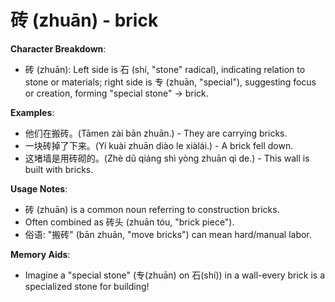 # **砖 (zhuān) - brick**

**Character Breakdown**:  
- 砖 (zhuān): Left side is 石 (shí, "stone" radical), indicating relation to stone or materials; right side is 专 (zhuān, "special"), suggesting focus or creation, forming "special stone" → brick.

**Examples**:  
- 他们在搬砖。(Tāmen zài bān zhuān.) - They are carrying bricks.  
- 一块砖掉了下来。(Yí kuài zhuān diào le xiàlái.) - A brick fell down.  
- 这堵墙是用砖砌的。(Zhè dǔ qiáng shì yòng zhuān qì de.) - This wall is built with bricks.

**Usage Notes**:  
- 砖 (zhuān) is a common noun referring to construction bricks.  
- Often combined as 砖头 (zhuān tóu, "brick piece").  
- 俗语: "搬砖" (bān zhuān, "move bricks") can mean hard/manual labor.

**Memory Aids**:  
- Imagine a "special stone" (专(zhuān) on 石(shí)) in a wall-every brick is a specialized stone for building!